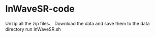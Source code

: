 # InWaveSR-code
Unzip all the zip files、
Download the data and save them to the data directory
run InWaveSR.sh
